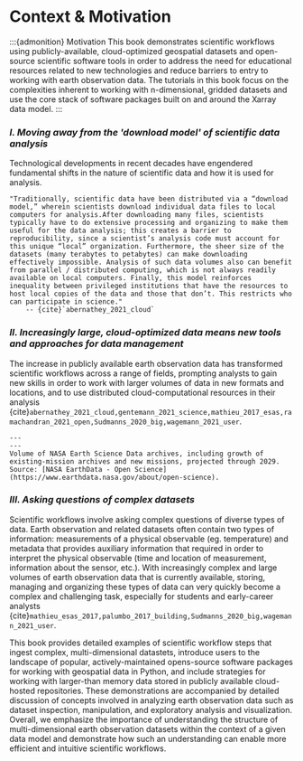 # Context & Motivation

:::{admonition} Motivation
This book demonstrates scientific workflows using publicly-available, cloud-optimized geospatial datasets and open-source scientific software tools in order to address the need for educational resources related to new technologies and reduce barriers to entry to working with earth observation data. The tutorials in this book focus on the complexities inherent to working with n-dimensional, gridded datasets and use the core stack of software packages built on and around the Xarray data model.
:::

### *I. Moving away from the 'download model' of scientific data analysis*

Technological developments in recent decades have engendered fundamental shifts in the nature of scientific data and how it is used for analysis.

```{epigraph}
"Traditionally, scientific data have been distributed via a “download model,” wherein scientists download individual data files to local computers for analysis.After downloading many files, scientists typically have to do extensive processing and organizing to make them useful for the data analysis; this creates a barrier to reproducibility, since a scientist’s analysis code must account for this unique “local” organization. Furthermore, the sheer size of the datasets (many terabytes to petabytes) can make downloading effectively impossible. Analysis of such data volumes also can benefit from parallel / distributed computing, which is not always readily available on local computers. Finally, this model reinforces inequality between privileged institutions that have the resources to host local copies of the data and those that don’t. This restricts who can participate in science."
    -- {cite}`abernathey_2021_cloud`
```

### *II. Increasingly large, cloud-optimized data means new tools and approaches for data management*

The increase in publicly available earth observation data has transformed scientific workflows across a range of fields, prompting analysts to gain new skills in order to work with larger volumes of data in new formats and locations, and to use distributed cloud-computational resources in their analysis {cite}`abernathey_2021_cloud,gentemann_2021_science,mathieu_2017_esas,ramachandran_2021_open,Sudmanns_2020_big,wagemann_2021_user`. 

```{figure} imgs/fy24-projection-chart.png
---
---
Volume of NASA Earth Science Data archives, including growth of existing-mission archives and new missions, projected through 2029. Source: [NASA EarthData - Open Science](https://www.earthdata.nasa.gov/about/open-science).
```

### *III. Asking questions of complex datasets*

Scientific workflows involve asking complex questions of diverse types of data. Earth observation and related datasets often contain two types of information: measurements of a physical observable (eg. temperature) and metadata that provides auxiliary information that required in order to interpret the physical observable (time and location of measurement, information about the sensor, etc.). With increasingly complex and large volumes of earth observation data that is currently available, storing, managing and organizing these types of data can very quickly become a complex and challenging task, especially for students and early-career analysts {cite}`mathieu_esas_2017,palumbo_2017_building,Sudmanns_2020_big,wagemann_2021_user`. 

This book provides detailed examples of scientific workflow steps that ingest complex, multi-dimensional datastets, introduce users to the landscape of popular, actively-maintained opens-source software packages for working with geospatial data in Python, and include strategies for working with larger-than memory data stored in publicly available cloud-hosted repositories. These demonstrations are accompanied by detailed discussion of concepts involved in analyzing earth observation data such as dataset inspection, manipulation, and exploratory analysis and visualization. Overall, we emphasize the importance of understanding the structure of multi-dimensional earth observation datasets within the context of a given data model and demonstrate how such an understanding can enable more efficient and intuitive scientific workflows. 
